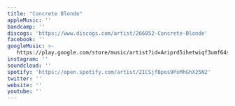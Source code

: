 ```yaml
---
title: "Concrete Blonde"
appleMusic: ''
bandcamp: ''
discogs: 'https://www.discogs.com/artist/266052-Concrete-Blonde'
facebook: ''
googleMusic: >-
   https://play.google.com/store/music/artist?id=Ariprd5ihetwiqf3umf64sy26hi
instagram: ''
soundcloud: ''
spotify: 'https://open.spotify.com/artist/2ICSjfBpos9PxMhGhX25N2'
twitter: ''
website: ''
youtube: ''
---
```

